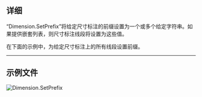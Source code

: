 ## 详细
“Dimension.SetPrefix”将给定尺寸标注的前缀设置为一个或多个给定字符串。如果提供嵌套列表，则尺寸标注线段将设置为这些值。

在下面的示例中，为给定尺寸标注上的所有线段设置前缀。
___
## 示例文件

![Dimension.SetPrefix](./Revit.Elements.Dimension.SetPrefix_img.jpg)
